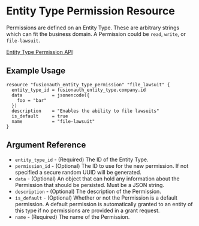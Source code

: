 # Entity Type Permission Resource

Permissions are defined on an Entity Type. These are arbitrary strings which can fit the business domain. A Permission
could be `read`, `write`, or `file-lawsuit`.

[Entity Type Permission API](https://fusionauth.io/docs/v1/tech/apis/entity-management/entity-types/#create-an-entity-type-permission)

## Example Usage

```hcl
resource "fusionauth_entity_type_permission" "file_lawsuit" {
  entity_type_id = fusionauth_entity_type.company.id
  data           = jsonencode({
    foo = "bar"
  })
  description    = "Enables the ability to file lawsuits"
  is_default     = true
  name           = "file-lawsuit"
}
```

## Argument Reference

* `entity_type_id` - (Required) The ID of the Entity Type.
* `permission_id` - (Optional) The ID to use for the new permission. If not specified a secure random UUID will be
  generated.
* `data` - (Optional) An object that can hold any information about the Permission that should be persisted. Must be a
  JSON string.
* `description` - (Optional) The description of the Permission.
* `is_default` - (Optional) Whether or not the Permission is a default permission. A default permission is automatically
  granted to an entity of this type if no permissions are provided in a grant request.
* `name` - (Required) The name of the Permission.
